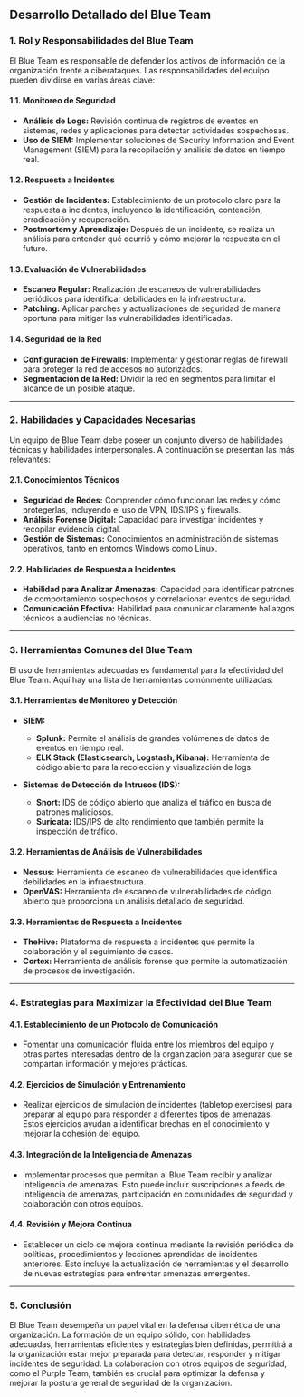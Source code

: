 ## **Desarrollo Detallado del Blue Team**

### **1. Rol y Responsabilidades del Blue Team**

El Blue Team es responsable de defender los activos de información de la organización frente a ciberataques. Las responsabilidades del equipo pueden dividirse en varias áreas clave:

#### **1.1. Monitoreo de Seguridad**

- **Análisis de Logs:** Revisión continua de registros de eventos en sistemas, redes y aplicaciones para detectar actividades sospechosas.
- **Uso de SIEM:** Implementar soluciones de Security Information and Event Management (SIEM) para la recopilación y análisis de datos en tiempo real.

#### **1.2. Respuesta a Incidentes**

- **Gestión de Incidentes:** Establecimiento de un protocolo claro para la respuesta a incidentes, incluyendo la identificación, contención, erradicación y recuperación.
- **Postmortem y Aprendizaje:** Después de un incidente, se realiza un análisis para entender qué ocurrió y cómo mejorar la respuesta en el futuro.

#### **1.3. Evaluación de Vulnerabilidades**

- **Escaneo Regular:** Realización de escaneos de vulnerabilidades periódicos para identificar debilidades en la infraestructura.
- **Patching:** Aplicar parches y actualizaciones de seguridad de manera oportuna para mitigar las vulnerabilidades identificadas.

#### **1.4. Seguridad de la Red**

- **Configuración de Firewalls:** Implementar y gestionar reglas de firewall para proteger la red de accesos no autorizados.
- **Segmentación de la Red:** Dividir la red en segmentos para limitar el alcance de un posible ataque.

---

### **2. Habilidades y Capacidades Necesarias**

Un equipo de Blue Team debe poseer un conjunto diverso de habilidades técnicas y habilidades interpersonales. A continuación se presentan las más relevantes:

#### **2.1. Conocimientos Técnicos**

- **Seguridad de Redes:** Comprender cómo funcionan las redes y cómo protegerlas, incluyendo el uso de VPN, IDS/IPS y firewalls.
- **Análisis Forense Digital:** Capacidad para investigar incidentes y recopilar evidencia digital.
- **Gestión de Sistemas:** Conocimientos en administración de sistemas operativos, tanto en entornos Windows como Linux.

#### **2.2. Habilidades de Respuesta a Incidentes**

- **Habilidad para Analizar Amenazas:** Capacidad para identificar patrones de comportamiento sospechosos y correlacionar eventos de seguridad.
- **Comunicación Efectiva:** Habilidad para comunicar claramente hallazgos técnicos a audiencias no técnicas.

---

### **3. Herramientas Comunes del Blue Team**

El uso de herramientas adecuadas es fundamental para la efectividad del Blue Team. Aquí hay una lista de herramientas comúnmente utilizadas:

#### **3.1. Herramientas de Monitoreo y Detección**

- **SIEM:** 
  - **Splunk:** Permite el análisis de grandes volúmenes de datos de eventos en tiempo real.
  - **ELK Stack (Elasticsearch, Logstash, Kibana):** Herramienta de código abierto para la recolección y visualización de logs.

- **Sistemas de Detección de Intrusos (IDS):**
  - **Snort:** IDS de código abierto que analiza el tráfico en busca de patrones maliciosos.
  - **Suricata:** IDS/IPS de alto rendimiento que también permite la inspección de tráfico.

#### **3.2. Herramientas de Análisis de Vulnerabilidades**

- **Nessus:** Herramienta de escaneo de vulnerabilidades que identifica debilidades en la infraestructura.
- **OpenVAS:** Herramienta de escaneo de vulnerabilidades de código abierto que proporciona un análisis detallado de seguridad.

#### **3.3. Herramientas de Respuesta a Incidentes**

- **TheHive:** Plataforma de respuesta a incidentes que permite la colaboración y el seguimiento de casos.
- **Cortex:** Herramienta de análisis forense que permite la automatización de procesos de investigación.

---

### **4. Estrategias para Maximizar la Efectividad del Blue Team**

#### **4.1. Establecimiento de un Protocolo de Comunicación**

- Fomentar una comunicación fluida entre los miembros del equipo y otras partes interesadas dentro de la organización para asegurar que se compartan información y mejores prácticas.

#### **4.2. Ejercicios de Simulación y Entrenamiento**

- Realizar ejercicios de simulación de incidentes (tabletop exercises) para preparar al equipo para responder a diferentes tipos de amenazas. Estos ejercicios ayudan a identificar brechas en el conocimiento y mejorar la cohesión del equipo.

#### **4.3. Integración de la Inteligencia de Amenazas**

- Implementar procesos que permitan al Blue Team recibir y analizar inteligencia de amenazas. Esto puede incluir suscripciones a feeds de inteligencia de amenazas, participación en comunidades de seguridad y colaboración con otros equipos.

#### **4.4. Revisión y Mejora Continua**

- Establecer un ciclo de mejora continua mediante la revisión periódica de políticas, procedimientos y lecciones aprendidas de incidentes anteriores. Esto incluye la actualización de herramientas y el desarrollo de nuevas estrategias para enfrentar amenazas emergentes.

---

### **5. Conclusión**

El Blue Team desempeña un papel vital en la defensa cibernética de una organización. La formación de un equipo sólido, con habilidades adecuadas, herramientas eficientes y estrategias bien definidas, permitirá a la organización estar mejor preparada para detectar, responder y mitigar incidentes de seguridad. La colaboración con otros equipos de seguridad, como el Purple Team, también es crucial para optimizar la defensa y mejorar la postura general de seguridad de la organización.
